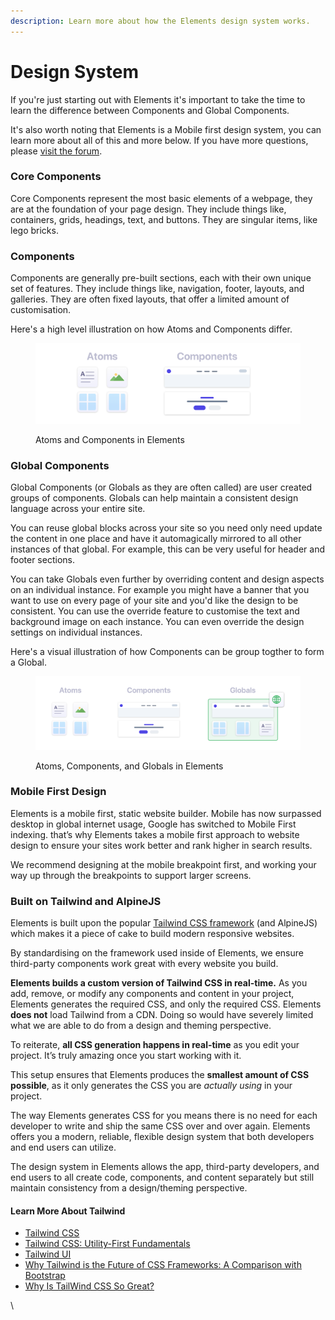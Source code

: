 ```yaml
---
description: Learn more about how the Elements design system works.
---
```


# Design System

If you're just starting out with Elements it's important to take the time to learn the difference between Components and Global Components.

It's also worth noting that Elements is a Mobile first design system, you can learn more about all of this and more below. If you have more questions, please [visit the forum](https://forums.realmacsoftware.com).

### Core Components

Core Components represent the most basic elements of a webpage, they are at the foundation of your page design. They include things like, containers, grids, headings, text, and buttons. They are singular items, like lego bricks.

### Components

Components are generally pre-built sections, each with their own unique set of features. They include things like, navigation, footer, layouts, and galleries. They are often fixed layouts, that offer a limited amount of customisation.

Here's a high level illustration on how Atoms and Components differ.

<figure><img src="../.gitbook/assets/atoms_and_components.png" alt=""><figcaption><p>Atoms and Components in Elements</p></figcaption></figure>

### Global Components

Global Components (or Globals as they are often called) are user created groups of components. Globals can help maintain a consistent design language across your entire site.

You can reuse global blocks across your site so you need only need update the content in one place and have it automagically mirrored to all other instances of that global. For example, this can be very useful for header and footer sections.

You can take Globals even further by overriding content and design aspects on an individual instance. For example you might have a banner that you want to use on every page of your site and you'd like the design to be consistent. You can use the override feature to customise the text and background image on each instance. You can even override the design settings on individual instances.

Here's a visual illustration of how Components can be group togther to form a Global.

<figure><img src="../.gitbook/assets/atoms_components_globals.png" alt=""><figcaption><p>Atoms, Components, and Globals in Elements</p></figcaption></figure>

### Mobile First Design

Elements is a mobile first, static website builder. Mobile has now surpassed desktop in global internet usage, Google has switched to Mobile First indexing. that’s why Elements takes a mobile first approach to website design to ensure your sites work better and rank higher in search results.

We recommend designing at the mobile breakpoint first, and working your way up through the breakpoints to support larger screens.

### Built on Tailwind and AlpineJS

Elements is built upon the popular [Tailwind CSS framework](https://tailwindcss.com/) (and AlpineJS) which makes it a piece of cake to build modern responsive websites.

By standardising on the framework used inside of Elements, we ensure third-party components work great with every website you build.&#x20;

**Elements builds a custom version of Tailwind CSS in real-time.** As you add, remove, or modify any components and content in your project, Elements generates the required CSS, and only the required CSS. Elements **does not** load Tailwind from a CDN. Doing so would have severely limited what we are able to do from a design and theming perspective.

To reiterate, **all CSS generation happens in real-time** as you edit your project. It’s truly amazing once you start working with it.

This setup ensures that Elements produces the **smallest amount of CSS possible**, as it only generates the CSS you are _actually using_ in your project.

The way Elements generates CSS for you means there is no need for each developer to write and ship the same CSS over and over again. Elements offers you a modern, reliable, flexible design system that both developers and end users can utilize.

The design system in Elements allows the app, third-party developers, and end users to all create code, components, and content separately but still maintain consistency from a design/theming perspective.

#### Learn More About Tailwind

* [Tailwind CSS](https://tailwindcss.com)
* [Tailwind CSS: Utility-First Fundamentals](https://tailwindcss.com/docs/utility-first)
* [Tailwind UI](https://tailwindui.com)
* [Why Tailwind is the Future of CSS Frameworks: A Comparison with Bootstrap](https://b-benjithomas.medium.com/why-tailwind-is-the-future-of-css-frameworks-a-comparison-with-bootstrap-aabe9a9c2166)
* [Why Is TailWind CSS So Great?](https://medium.com/codex/why-is-tailwind-css-so-great-20c407108ae1)



\

